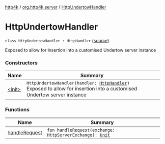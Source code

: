 [http4k](../../index.md) / [org.http4k.server](../index.md) / [HttpUndertowHandler](./index.md)

# HttpUndertowHandler

`class HttpUndertowHandler : HttpHandler` [(source)](https://github.com/http4k/http4k/blob/master/http4k-server-undertow/src/main/kotlin/org/http4k/server/Undertow.kt#L20)

Exposed to allow for insertion into a customised Undertow server instance

### Constructors

| Name | Summary |
|---|---|
| [&lt;init&gt;](-init-.md) | `HttpUndertowHandler(handler: `[`HttpHandler`](../../org.http4k.core/-http-handler.md)`)`<br>Exposed to allow for insertion into a customised Undertow server instance |

### Functions

| Name | Summary |
|---|---|
| [handleRequest](handle-request.md) | `fun handleRequest(exchange: HttpServerExchange): `[`Unit`](https://kotlinlang.org/api/latest/jvm/stdlib/kotlin/-unit/index.html) |
